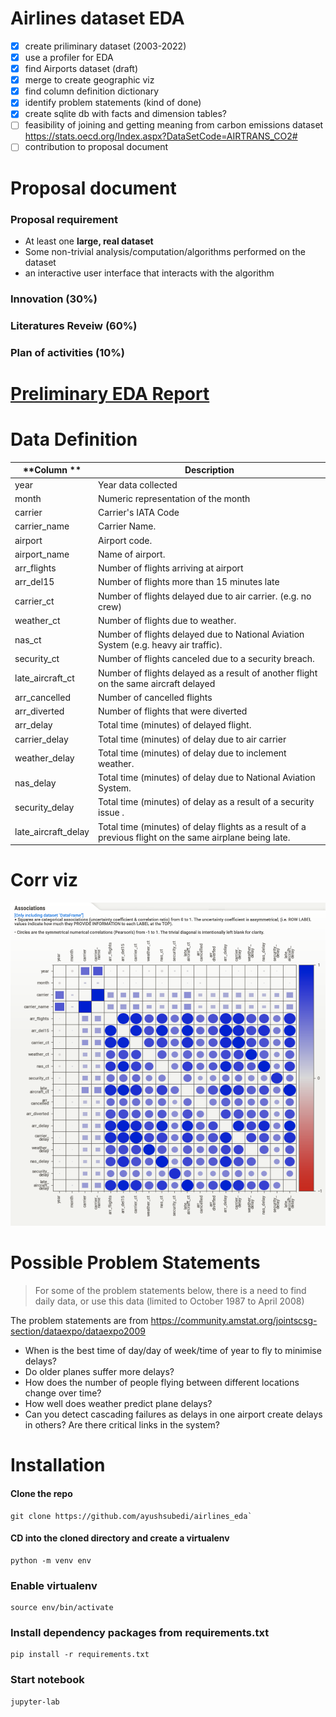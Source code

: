 # Airlines dataset EDA

- [x] create priliminary dataset (2003-2022)
- [x] use a profiler for EDA
- [x] find Airports dataset (draft)
- [x] merge to create geographic viz
- [x] find column definition dictionary
- [x] identify problem statements (kind of done)
- [x] create sqlite db with facts and dimension tables? 
- [ ] feasibility of joining and getting meaning from carbon emissions dataset https://stats.oecd.org/Index.aspx?DataSetCode=AIRTRANS_CO2#
- [ ] contribution to proposal document

# Proposal document

### Proposal requirement
- At least one **large, real dataset**
- Some non-trivial analysis/computation/algorithms performed on the dataset
- an interactive user interface that interacts with the algorithm

### Innovation (30%)

### Literatures Reveiw (60%)

### Plan of activities (10%)




# [Preliminary EDA Report](https://htmlpreview.github.io/?https://github.com/ayushsubedi/airlines_eda/blob/main/profiler_reports/eda_report_sweetviz.html)

# Data Definition
| **Column **         | **Description**                                                                                         |
|---------------------|---------------------------------------------------------------------------------------------------------|
| year                | Year data collected                                                                                     |
| month               | Numeric representation of the month                                                                     |
| carrier             | Carrier's IATA Code                                                                                     |
| carrier_name        | Carrier Name.                                                                                           |
| airport             | Airport code.                                                                                           |
| airport_name        | Name of airport.                                                                                        |
| arr_flights         | Number of flights arriving at airport                                                                   |
| arr_del15           | Number of flights more than 15 minutes late                                                             |
| carrier_ct          | Number of flights delayed due to air carrier. (e.g. no crew)                                            |
| weather_ct          | Number of flights due to weather.                                                                       |
| nas_ct              | Number of flights delayed due to National Aviation System (e.g. heavy air traffic).                     |
| security_ct         | Number of flights canceled due to a security breach.                                                    |
| late_aircraft_ct    | Number of flights delayed as a result of another flight on the same aircraft delayed                    |
| arr_cancelled       | Number of cancelled flights                                                                             |
| arr_diverted        | Number of flights that were diverted                                                                    |
| arr_delay           | Total time (minutes) of delayed flight.                                                                 |
| carrier_delay       | Total time (minutes) of delay due to air carrier                                                        |
| weather_delay       | Total time (minutes) of delay due to inclement weather.                                                 |
| nas_delay           | Total time (minutes) of delay due to National Aviation System.                                          |
| security_delay      | Total time (minutes) of delay as a result of a security issue .                                         |
| late_aircraft_delay | Total time (minutes) of delay flights as a result of a previous flight on the same airplane being late. |

# Corr viz

![](assets/corr.png)



# Possible Problem Statements
> For some of the problem statements below, there is a need to find daily data, or use this data (limited to October 1987 to April 2008)

The problem statements are from https://community.amstat.org/jointscsg-section/dataexpo/dataexpo2009

- When is the best time of day/day of week/time of year to fly to minimise delays?
- Do older planes suffer more delays?
- How does the number of people flying between different locations change over time?
- How well does weather predict plane delays?
- Can you detect cascading failures as delays in one airport create delays in others? Are there critical links in the system?

# Installation

#### Clone the repo

```
git clone https://github.com/ayushsubedi/airlines_eda`
```

#### CD into the cloned directory and create a virtualenv

```
python -m venv env
```

### Enable virtualenv

```
source env/bin/activate
```

### Install dependency packages from requirements.txt

```
pip install -r requirements.txt
```

### Start notebook

```
jupyter-lab
```
